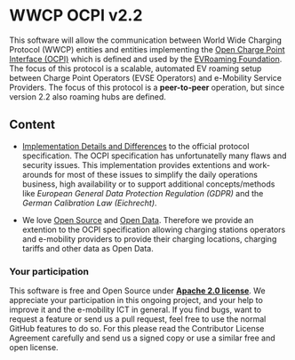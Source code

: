 WWCP OCPI v2.2
==============

This software will allow the communication between World Wide Charging
Protocol (WWCP) entities and entities implementing the
[Open Charge Point Interface (OCPI)](https://github.com/ocpi/ocpi) which
is defined and used by the [EVRoaming Foundation](https://evroaming.org).
The focus of this protocol is a scalable, automated EV roaming setup
between Charge Point Operators (EVSE Operators) and e-Mobility Service
Providers. The focus of this protocol is a **peer-to-peer** operation, but
since version 2.2 also roaming hubs are defined.

## Content

- [Implementation Details and Differences](WWCP_OCPIv2.2/README.md) to the official protocol specification. The OCPI specification has unfortunatelly many flaws and security issues. This implementation provides extentions and work-arounds for most of these issues to simplify the daily operations business, high availability or to support additional concepts/methods like *European General Data Protection Regulation (GDPR)*  and the *German Calibration Law (Eichrecht)*.

- We love [Open Source](https://en.wikipedia.org/wiki/Open_source) and [Open Data](OpenData.md). Therefore we provide an extention to the OCPI specification allowing charging stations operators and e-mobility providers to provide their charging locations, charging tariffs and other data as Open Data.

### Your participation

This software is free and Open Source under [**Apache 2.0 license**](LICENSE).
We appreciate your participation in this ongoing project, and your help to
improve it and the e-mobility ICT in general. If you find bugs, want to request
a feature or send us a pull request, feel free to use the normal GitHub
features to do so. For this please read the Contributor License Agreement
carefully and send us a signed copy or use a similar free and open license.
